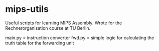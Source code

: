 # mips-utils

Useful scripts for learning MIPS Assembly. Wrote for the Rechnerorganisation course at TU Berlin.

main.py = instruction converter
fwd.py = simple logic for calculating the truth table for the forwarding unit
